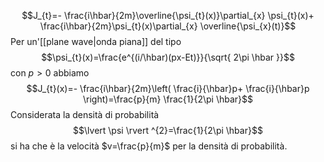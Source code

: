 
$$J_{t}=- \frac{i\hbar}{2m}\overline{\psi_{t}(x)}\partial_{x} \psi_{t}(x)+ \frac{i\hbar}{2m}\psi_{t}(x)\partial_{x} \overline{\psi_{x}(t)}$$
Per un'[[plane wave|onda piana]] del tipo
$$\psi_{t}(x)=\frac{e^{(i/\hbar)(px-Et)}}{\sqrt{ 2\pi \hbar }}$$
con $p>0$ abbiamo
$$J_{t}(x)=- \frac{i\hbar}{2m}\left( \frac{i}{\hbar}p+ \frac{i}{\hbar}p \right)=\frac{p}{m} \frac{1}{2\pi \hbar}$$
Considerata la densità di probabilità
$$\lvert \psi \rvert ^{2}=\frac{1}{2\pi \hbar}$$
si ha che è la velocità $v=\frac{p}{m}$ per la densità di probabilità.